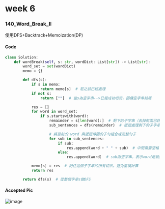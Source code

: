# week 6
### 140_Word_Break_II
使用DFS+Backtrack+Memoization(DP)
#### Code
```python
class Solution:
    def wordBreak(self, s: str, wordDict: List[str]) -> List[str]:
        word_set = set(wordDict)
        memo = {} 

        def dfs(s):
            if s in memo:
                return memo[s]  # 若之前已經處理
            if not s:
                return [""]  # 當s為空字串-->已經成功切完，回傳空字串結尾

            res = []
            for word in word_set:
                if s.startswith(word):
                    remainder = s[len(word):]  # 剩下的子字串（去掉前面已匹配的 word）
                    sub_sentences = dfs(remainder)  # 遞迴處理剩下的子字串

                    # 將當前的 word 與遞迴傳回的子句組合成完整句子
                    for sub in sub_sentences:
                        if sub:
                            res.append(word + " " + sub)  # 中間需要空格
                        else:
                            res.append(word)  # sub為空字串，表示word是最後一個字，不加空格

            memo[s] = res  # 記住這個子字串的所有切法，避免重複計算
            return res

        return dfs(s)  # 從整個字串s做DFS
```
#### Accepted Pic
![image](https://github.com/user-attachments/assets/99cf4988-1f97-4a9a-a4c8-86946fc48ec0)

